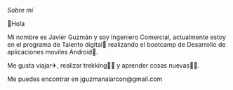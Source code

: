 <em>Sobre mí</em>

👋Hola

<p>Mi nombre es Javier Guzmán y soy Ingeniero Comercial, actualmente estoy en el programa de Talento digital🤙 realizando el bootcamp de Desarrollo de aplicaciones moviles Android📲.</p>
<p>Me gusta viajar✈, realizar trekking🚶‍♂️ y aprender cosas nuevas👨‍🎓.</p>

<p>Me puedes encontrar en jguzmanalarcon@gmail.com</p>

